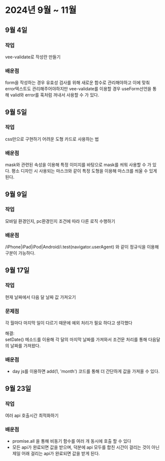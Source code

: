 # 2024년 9월 ~ 11월  

## 9월 4일

### 작업  
 vee-validate로 작성란 만들기

### 배운점   
form을 작성하는 경우 유효성 검사를 위해 새로운 함수로 관리해야하고 이에 맞춰 error텍스트도 관리해주어야하지만 vee-validate를 이용할 경우 useForm선언을 통해 valid와 error를 훅처럼 꺼내서 사용할 수 가 있다.

## 9월 5일

### 작업  
 css만으로 구현하기 어려운 도형 카드로 사용하는 법

### 배운점   
mask와 관련된 속성을 이용해 특정 이미지를 바탕으로 mask를 씌워 사용할 수 가 있다. 평소 디자인 시 사용되는 마스크와 같이 특정 도형을 이용해 마스크를 씌울 수 있게 된다.

## 9월 9일

### 작업  
 모바일 환경인지, pc환경인지 조건에 따라 다른 로직 수행하기

### 배운점   
 /iPhone|iPad|iPod|Android/i.test(navigator.userAgent) 와 같이 정규식을 이용해 구분이 가능하다.

## 9월 17일

### 작업  
 현재 날짜에서 다음 달 날짜 값 가져오기

### 문제점   
 각 월마다 마지막 일이 다르기 때문에 예외 처리가 필요 하다고 생각했다   

 해결:   
  setDate() 메소드를 이용해 각 달의 마지막 날짜를 가져와서 조건문 처리를 통해 다음달의 날짜를 가져왔다.

### 배운점   
 - day js를 이용하면 add(1, 'month') 코드를 통해 더 간단하게 값을 가져올 수 있다.

## 9월 23일

### 작업  
 여러 api 호출시간 최적화하기

### 배운점   
- promise.all 을 통해 비동기 함수를 여러 개 동시에 호출 할 수 있다
- 모든 api가 완료되면 값을 받으며, 덕분에 api 모두를 합친 시간이 걸리는 것이 아닌 제일 어래 걸리는 api가 완료되면 값을 받게 된다.


